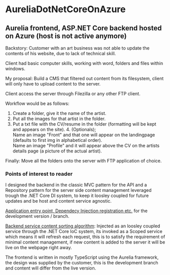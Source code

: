 # AureliaDotNetCoreOnAzure

## Aurelia frontend, ASP.NET Core backend hosted on Azure (host is not active anymore)

Backstory: Customer with an art business was not able to update the contents of his website, due to lack of technical skill.

Client had basic computer skills, working with word, folders and files within windows.

My proposal: Build a CMS that filtered out content from its filesystem, client will only have to upload content to the server.

Client access the server through Filezilla or any other FTP client.

Workflow would be as follows: 
  1. Create a folder, give it the name of the artist.
  2. Put all the images for that artist in the folder.
  3. Put a txt file with the CV/resume in the folder (formatting will be kept and appears on the site).
    4. (Optionals);   
    Name an image "Front" and that one will appear on the landingpage (defaults to first img in alphabetical order).  
    Name an image "Profile" and it will appear above the CV on the artists details page (a picture of the actual artist).
    
Finally: Move all the folders onto the server with FTP application of choice.

### Points of interest to reader

I designed the backend in the classic MVC pattern for the API and a Repository pattern for the server side content management leveraged trough the .NET Core DI system, to keep it loosley coupled for future updates and be host and content service agnostic.

<a href="https://github.com/MartinElfast/AureliaDotNetCoreOnAzure/blob/master/src/skeleton/Startup.cs">Application entry point, Dependecy Injection registration etc.</a> for the development version / branch.

<a href="https://github.com/MartinElfast/AureliaDotNetCoreOnAzure/blob/master/src/skeleton/Data/Assetmapper.cs">Backend service content sorting algorithm</a>: Injected as an loosley coupled service through the .NET Core IoC system, its invoked as a Scoped service which means it will refresh each request, this is to satisfy the requirement of minimal content management, if new content is added to the server it will be live on the webpage right away.

The frontend is written in mostly TypeScript using the Aurelia framework, the design was supplied by the customer, this is the development branch and content will differ from the live version.

